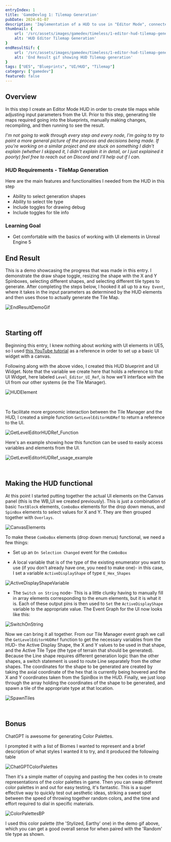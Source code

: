 ```yaml
---
entryIndex: 1
title: 'GameDevlog 1: Tilemap Generation'
pubDate: 2024-01-07
description: 'Implementation of a HUD to use in "Editor Mode", connected to tile map generation logic to spawn new tiles, selecting both generation shape and tile type from the UI'
thumbnail: {
    url: '/src/assets/images/gamedev/timeless/1-editor-hud-tilemap-generation-static/HUDTilemapGeneration_EndResult_Thumbnail.png',
    alt: 'HUD Editor Tilemap Generation'
}
endResultGif: {
    url: '/src/assets/images/gamedev/timeless/1-editor-hud-tilemap-generation-static/HUDTilemapGeneration_EndResult.gif',
    alt: 'End Result gif showing HUD Tilemap generation'
}
tags: ["UE5", "Blueprints", "UI/HUD", "Tilemap"]
category: ["gamedev"]
featured: false
---
```


## Overview 

In this step I create an Editor Mode HUD in order to create tile maps while adjusting input parameters from the UI. Prior to this step, generating tile maps required going into the blueprints, manually making changes, recompiling, and then running to see the result.

*I'm not going to walk through every step and every node, I'm going to try to paint a more general picture of the process and decisions being made. If you're working on a similar project and are stuck on something I didn't explain (whether I skipped it, I didn't explain it in detail, or I just explained it poorly) feel free to reach out on Discord and I'll help out if I can.*

### HUD Requirements - TileMap Generation

Here are the main features and functionalities I needed from the HUD in this step

*  Ability to select generation shapes 
*  Ability to select tile type 
*  Include toggles for drawing debug 
*  Include toggles for tile info

### Learning Goal

*  Get comfortable with the basics of working with UI elements in Unreal Engine 5

## End Result

This is a demo showcasing the progress that was made in this entry. I demonstrate the draw shape toggle, resizing the shape with the X and Y Spinboxes, selecting different shapes, and selecting different tile types to generate. After completing the steps below, I hooked it all up to a `Key Event`, where it takes in the input parameters as determined by the HUD elements and then uses those to actually generate the Tile Map. 

![EndResultDemoGif](/src/assets/images/gamedev/timeless/1-editor-hud-tilemap-generation-static/HUDTilemapGeneration_EndResult.gif)

<br>

## Starting off

Beginning this entry, I knew nothing about working with UI elements in UE5, so I used <a href ="https://www.youtube.com/watch?v=YCQ1heoaILY" target="_blank"> this YouTube tutorial</a> as a reference in order to set up a basic UI widget with a canvas.


Following along with the above video, I created this HUD blueprint and UI Widget. Note that the variable we create here that holds a reference to that UI Widget, here labeled `Level_Editor_UI_Ref`, is how we'll interface with the UI from our other systems (ie the Tile Manager).

![HUDElement](/src/assets/images/gamedev/timeless/1-editor-hud-tilemap-generation-static/HUD-1.png)

<br>

To facilitate more ergonomic interaction between the Tile Manager and the HUD, I created a simple function `GetLevelEditorHUDRef` to return a reference to the UI. 

![GetLevelEditorHUDRef_Function](/src/assets/images/gamedev/timeless/1-editor-hud-tilemap-generation-static/GetLevelEditorHUDRefFunction.png)


Here's an example showing how this function can be used to easily access variables and elements from the UI.

![GetLevelEditorHUDRef_usage_example](/src/assets/images/gamedev/timeless/1-editor-hud-tilemap-generation-static/GetLevelEditorHUDRef_usage_example.png)

<br>

## Making the HUD functional
At this point I started putting together the actual UI elements on the Canvas panel (this is the WB_UI we created previously). 
This is just a combination of basic `TextBlock` elements, `ComboBox` elements for the drop down menus, and `SpinBox` elements to select values for X and Y. They are then grouped together with `Overlays`.

![CanvasElements](/src/assets/images/gamedev/timeless/1-editor-hud-tilemap-generation-static/CanvasElements.png)

To make these `ComboBox` elements (drop down menus) functional, we need a few things:

* Set up an `On Selection Changed` event for the `ComboBox`

* A local variable that is of the type of the existing enumerator you want to use (if you don't already have one, you need to make one)- in this case, I set a variable `ActiveDisplayShape` of type `E_Hex_Shapes`

![ActiveDisplayShapeVariable](/src/assets/images/gamedev/timeless/1-editor-hud-tilemap-generation-static/ActiveDisplayShapeVariable.png)

* The `Switch on String` node- This is a little clunky having to manually fill in array elements corresponding to the enum elements, but it is what it is. Each of these output pins is then used to `Set` the `ActiveDisplayShape` variable to the appropriate value. The Event Graph for the UI now looks like this:

![SwitchOnString](/src/assets/images/gamedev/timeless/1-editor-hud-tilemap-generation-static/SwitchOnStringNode.png)


Now we can bring it all together. From our Tile Manager event graph we call the `GetLevelEditorHUDRef` function to get the necessary variables from the HUD- the Active Display Shape, the X and Y values to be used in that shape, and the Active Tile Type (the type of terrain that should be generated). Because the Line shape requires different generation logic than the other shapes, a switch statement is used to route Line separately from the other shapes. The coordinates for the shape to be generated are created by taking the axial coordinate of the hex that is currently being hovered and the X and Y coordinates taken from the SpinBox in the HUD. Finally, we just loop through the array holding the coordinates of the shape to be generated, and spawn a tile of the appropriate type at that location.


![SpawnTiles](/src/assets/images/gamedev/timeless/1-editor-hud-tilemap-generation-static/spawntiles.png)

<br>

## Bonus

ChatGPT is awesome for generating Color Palettes.

I prompted it with a list of Biomes I wanted to represent and a brief description of what styles I wanted it to try, and it produced the following table

![ChatGPTColorPalettes](/src/assets/images/gamedev/timeless/1-editor-hud-tilemap-generation-static/ChatGPTColorPalettes.png)

Then it's a simple matter of copying and pasting the hex codes in to create representations of the color palettes in game. Then you can swap different color palettes in and out for easy testing, it's fantastic. This is a super effective way to quickly test out aesthetic ideas, striking a sweet spot between the speed of throwing together random colors, and the time and effort required to dial in specific materials.

![ColorPalettesBP](/src/assets/images/gamedev/timeless/1-editor-hud-tilemap-generation-static/ColorPalettesBP.png)

I used this color palette (the 'Stylized, Earthy' one) in the demo gif above, which you can get a good overall sense for when paired with the 'Random' tile type as shown.

<br>